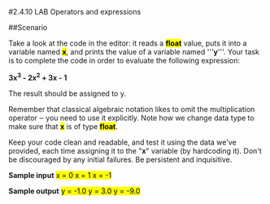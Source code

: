#2.4.10   LAB   Operators and expressions

##Scenario

Take a look at the code in the editor: it reads a <mark>**float**</mark> value, puts it into a variable named <mark>**x**</mark>, and prints the value of a variable named '''**y**'''. Your task is to complete the code in order to evaluate the following expression:

**3x<sup>3</sup> - 2x<sup>2</sup> + 3x - 1**

The result should be assigned to y.

Remember that classical algebraic notation likes to omit the multiplication operator ‒ you need to use it explicitly. Note how we change data type to make sure that <mark>**x**</mark> is of type <mark>**float**</mark>.

Keep your code clean and readable, and test it using the data we've provided, each time assigning it to the "**x**" variable (by hardcoding it). Don't be discouraged by any initial failures. Be persistent and inquisitive.

**Sample input**
<mark>
x = 0
x = 1
x = -1
</mark>

**Sample output**
<mark>
y = -1.0
y = 3.0
y = -9.0

</mark>
